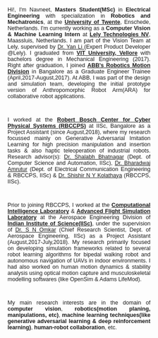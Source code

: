 <main class="content" role="main" style="padding-left: 90px; padding-right:90px; font-size: 90%; font-family: 'Merriweather', 'Hiragino Sans GB', 'Microsoft YaHei', 'WenQuanYi Micro Hei',sans-serif">

<p style="text-align:justify">
  Hi!, I'm Navneet, <b>Masters Student(MSc)</b> in <b>Electrical Engineering</b> with specialization in <b>Robotics and Mechatronics</b>, at the <a href="http://www.utwente.nl/"><b>University of Twente</b></a>, Enschede, Netherlands. I'm currently working as a <b>Computer Vision & Machine Learning Intern</b> at <strong><a href="https://www.lely.com/">Lely Technologies NV</a></strong>, Maassluis, Netherlands. I am part of the Vision Team at Lely, supervised by <a href="https://nl.linkedin.com/in/yan-li-49a60253">Dr. Yan Li </a>(Expert Product Developer @Lely). I graduated from <strong><a href="http://www.vit.ac.in/" class="md-link">VIT University, Vellore</a></strong> with bachelors degree in Mechanical Engineering (2017). Right after graduation, I joined <strong><a href="https://new.abb.com/products/robotics" class="md-link">ABB's Robotics Motion Division</a></strong> in Bangalore as a Graduate Engineer Trainee (April,2017-August,2017). At ABB, I was part of the design and simulation team, developing the initial prototype version of Anthropomorphic Robot Arm(ARA) for collaborative robot applications.</p>  
<br>
<p style="text-align:justify">
I worked at the <strong><a href="http://www.rbccps.org/" class="md-link">Robert Bosch Center for Cyber Physical Systems (RBCCPS)</a></strong> at IISc, Bangalore as a Project Assistant (since August,2018), where my research focussed mainly on Generative Adversarial Imitation Learning for high precision manipulation and insertion tasks & also haptic teleoperation of industrial robots. Research advisor(s): <a href="https://drona.csa.iisc.ac.in/~shalabh/" class="md-link"> Dr. Shalabh Bhatnagar</a> (Dept. of Computer Science and Automation, IISc), <a href="http://www.cense.iisc.ac.in/bharadwaj-amrutur" class="md-link">Dr. Bharadwaj Amrutur</a> (Dept. of Electrical Communication Engineering & RBCCPS, IISc) & <a href="https://shishirny.github.io/" class="md-link">Dr. Shishir N Y Kolathaya</a> (RBCCPS, IISc).
</p>
<br>
<p style="text-align:justify">
Prior to joining RBCCPS, I worked at the <strong><a href="https://sites.google.com/site/compintellab/home" class="md-link">Computational Intelligence Laboratory</a></strong> & <strong><a href="https://sites.google.com/site/compintellab/home/uavla" class="md-link">Advanced Flight Simulation Laboratory</a></strong> at the Aerospace Engineering Division of <strong><a href="https://iisc.ac.in/" class="md-link">Indian Institute of Science(IISc)</a></strong>, under the supervision of <a href="http://www.aero.iisc.ernet.in/people/s-n-omkar/" class="md-link">Dr. S N Omkar</a> (Chief Research Scientist, Dept. of Aerospace Engineering, IISc) as a Project Assistant (August,2017-July,2018). My research primarily focused on developing simulation frameworks related to several robot learning algorithms for bipedal walking robot and autonomous navigation of UAVs in indoor environments. I had also worked on human motion dynamics & stability analysis using optical motion capture and musculoskeletal modelling softwares (like OpenSim & Adams LifeMod).</p>   
<br>
<p style="text-align:justify">My main research interests are in the domain of <strong>computer vision</strong>, <strong>robotics(motion planing, manipulations, etc)</strong>, <strong>machine learning techniques(like generative adversarial learning & deep reinforcement learning)</strong>, <strong>human-robot collaboration</strong>, etc.</p>  
<br>

</main>
